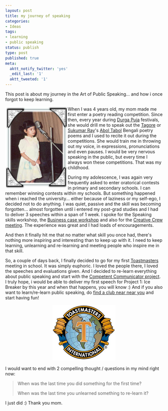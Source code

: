 ```yaml
---
layout: post
title: my journey of speaking
categories:
- Ideas
tags:
- learning
- public speaking
status: publish
type: post
published: true
meta:
  aktt_notify_twitter: 'yes'
  _edit_last: '1'
  aktt_tweeted: '1'
---
```

This post is about my journey in the Art of Public Speaking... and how i once forgot to keep learning.

<img class="alignleft size-full wp-image-625" title="recitation-childhood" src="/img/recitation-childhood.jpg" alt="" width="200" height="267" align="left" />When I was 4 years old, my mom made me first enter a poetry reading competition. Since then, every year during <a class="vt-p" href="http://en.wikipedia.org/wiki/Durga_Puja">Durga Puja</a> festivals, she would drill me to speak out the <a class="vt-p" href="http://en.wikipedia.org/wiki/Rabindranath_Tagore">Tagore</a> or <a class="vt-p" href="http://en.wikipedia.org/wiki/Sukumar_Ray">Sukumar Ray</a>'s <a class="vt-p" href="http://en.wikipedia.org/wiki/Abol_Tabol">Abol Tabol</a> Bengali poetry poems and I used to recite it out during the competitions. She would train me in throwing out my voice, in expressions, pronunciations and even pauses. I would be very nervous speaking in the public, but every time I always won these competitions. That was my childhood.

During my adolescence, I was again very frequently asked to enter oratorical contests in primary and secondary schools. I can remember winning contests within my schools. But something happened when i reached the university... either because of laziness or my self-ego, I decided not to do anything. I was quiet, passive and the skill was becoming forgotten... almost forgotten until i entered my post-grad studies and I had to deliver 3 speeches within a span of 1 week. I spoke for the Speaking skills workshop, the <a class="vt-p" href="/as/">Business case workshop</a> and also for the <a class="vt-p" href="/colors-of-the-sky/">Creative Crew meeting</a>. The experience was great and I had loads of encouragements.

And then it finally hit me that no matter what skill you once had, there's nothing more inspiring and interesting than to keep up with it. I need to keep learning, unlearning and re-learning and meeting people who inspire me in that skill.

So, a couple of days back, I finally decided to go for my first <a class="vt-p" href="http://www.toastmasters.org/">Toastmasters</a> meeting in school. It was simply euphoric. I loved the people there, I loved the speeches and evaluations given. And I decided to re-learn everything about public speaking and start with the <a class="vt-p" href="http://www.toastmasters.org/MainMenuCategories/WhatisToastmasters/CommunicationandLeadershipTraining.aspx">Competent Communicator project</a>. I truly hope, i would be able to deliver my first speech for Project 1: Ice Breaker by this year and when that happens, you will know :) And if you also want to learn/re-learn public speaking, do <a class="vt-p" href="http://reports.toastmasters.org/findaclub/">find a club near near you</a> and start having fun!
<p style="text-align: center;"><img class="size-full wp-image-626  aligncenter" title="ToastmastersLogo" src="/img/ToastmastersLogo.jpg" alt="" width="200" height="178" /></p>
I would want to end with 2 compelling thought / questions in my mind right now:
<blockquote>When was the last time you did something for the first time?

When was the last time you unlearned something to re-learn it?</blockquote>
I just did :) Thank you mom.
